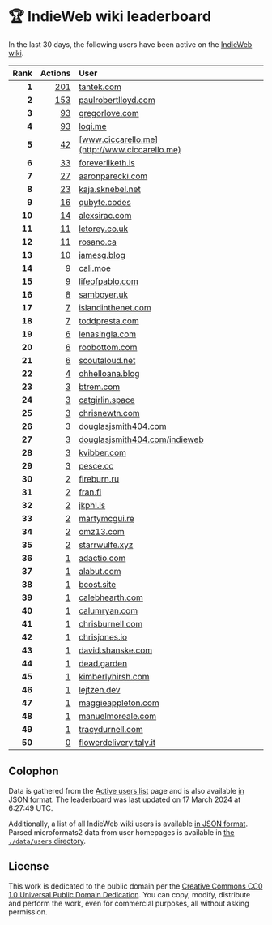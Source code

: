 # 🏆 IndieWeb wiki leaderboard

In the last 30 days, the following users have been active on the [IndieWeb wiki](https://indieweb.org).

| Rank | Actions | User |
|-----:|--------:|:-----|
| **1** | [201](https://indieweb.org/Special:Contributions/Tantek.com) | [tantek.com](http://tantek.com) |
| **2** | [153](https://indieweb.org/Special:Contributions/Paulrobertlloyd.com) | [paulrobertlloyd.com](http://paulrobertlloyd.com) |
| **3** | [93](https://indieweb.org/Special:Contributions/Gregorlove.com) | [gregorlove.com](http://gregorlove.com) |
| **4** | [93](https://indieweb.org/Special:Contributions/Loqi.me) | [loqi.me](http://loqi.me) |
| **5** | [42](https://indieweb.org/Special:Contributions/Www.ciccarello.me) | [www.ciccarello.me](http://www.ciccarello.me) |
| **6** | [33](https://indieweb.org/Special:Contributions/Foreverliketh.is) | [foreverliketh.is](http://foreverliketh.is) |
| **7** | [27](https://indieweb.org/Special:Contributions/Aaronparecki.com) | [aaronparecki.com](http://aaronparecki.com) |
| **8** | [23](https://indieweb.org/Special:Contributions/Kaja.sknebel.net) | [kaja.sknebel.net](http://kaja.sknebel.net) |
| **9** | [16](https://indieweb.org/Special:Contributions/Qubyte.codes) | [qubyte.codes](http://qubyte.codes) |
| **10** | [14](https://indieweb.org/Special:Contributions/Alexsirac.com) | [alexsirac.com](http://alexsirac.com) |
| **11** | [11](https://indieweb.org/Special:Contributions/Letorey.co.uk) | [letorey.co.uk](http://letorey.co.uk) |
| **12** | [11](https://indieweb.org/Special:Contributions/Rosano.ca) | [rosano.ca](http://rosano.ca) |
| **13** | [10](https://indieweb.org/Special:Contributions/Jamesg.blog) | [jamesg.blog](http://jamesg.blog) |
| **14** | [9](https://indieweb.org/Special:Contributions/Cali.moe) | [cali.moe](http://cali.moe) |
| **15** | [9](https://indieweb.org/Special:Contributions/Lifeofpablo.com) | [lifeofpablo.com](http://lifeofpablo.com) |
| **16** | [8](https://indieweb.org/Special:Contributions/Samboyer.uk) | [samboyer.uk](http://samboyer.uk) |
| **17** | [7](https://indieweb.org/Special:Contributions/Islandinthenet.com) | [islandinthenet.com](http://islandinthenet.com) |
| **18** | [7](https://indieweb.org/Special:Contributions/Toddpresta.com) | [toddpresta.com](http://toddpresta.com) |
| **19** | [6](https://indieweb.org/Special:Contributions/Lenasingla.com) | [lenasingla.com](http://lenasingla.com) |
| **20** | [6](https://indieweb.org/Special:Contributions/Roobottom.com) | [roobottom.com](http://roobottom.com) |
| **21** | [6](https://indieweb.org/Special:Contributions/Scoutaloud.net) | [scoutaloud.net](http://scoutaloud.net) |
| **22** | [4](https://indieweb.org/Special:Contributions/Ohhelloana.blog) | [ohhelloana.blog](http://ohhelloana.blog) |
| **23** | [3](https://indieweb.org/Special:Contributions/Btrem.com) | [btrem.com](http://btrem.com) |
| **24** | [3](https://indieweb.org/Special:Contributions/Catgirlin.space) | [catgirlin.space](http://catgirlin.space) |
| **25** | [3](https://indieweb.org/Special:Contributions/Chrisnewtn.com) | [chrisnewtn.com](http://chrisnewtn.com) |
| **26** | [3](https://indieweb.org/Special:Contributions/Douglasjsmith404.com) | [douglasjsmith404.com](http://douglasjsmith404.com) |
| **27** | [3](https://indieweb.org/Special:Contributions/Douglasjsmith404.com_indieweb) | [douglasjsmith404.com/indieweb](http://douglasjsmith404.com/indieweb) |
| **28** | [3](https://indieweb.org/Special:Contributions/Kvibber.com) | [kvibber.com](http://kvibber.com) |
| **29** | [3](https://indieweb.org/Special:Contributions/Pesce.cc) | [pesce.cc](http://pesce.cc) |
| **30** | [2](https://indieweb.org/Special:Contributions/Fireburn.ru) | [fireburn.ru](http://fireburn.ru) |
| **31** | [2](https://indieweb.org/Special:Contributions/Fran.fi) | [fran.fi](http://fran.fi) |
| **32** | [2](https://indieweb.org/Special:Contributions/Jkphl.is) | [jkphl.is](http://jkphl.is) |
| **33** | [2](https://indieweb.org/Special:Contributions/Martymcgui.re) | [martymcgui.re](http://martymcgui.re) |
| **34** | [2](https://indieweb.org/Special:Contributions/Omz13.com) | [omz13.com](http://omz13.com) |
| **35** | [2](https://indieweb.org/Special:Contributions/Starrwulfe.xyz) | [starrwulfe.xyz](http://starrwulfe.xyz) |
| **36** | [1](https://indieweb.org/Special:Contributions/Adactio.com) | [adactio.com](http://adactio.com) |
| **37** | [1](https://indieweb.org/Special:Contributions/Alabut.com) | [alabut.com](http://alabut.com) |
| **38** | [1](https://indieweb.org/Special:Contributions/Bcost.site) | [bcost.site](http://bcost.site) |
| **39** | [1](https://indieweb.org/Special:Contributions/Calebhearth.com) | [calebhearth.com](http://calebhearth.com) |
| **40** | [1](https://indieweb.org/Special:Contributions/Calumryan.com) | [calumryan.com](http://calumryan.com) |
| **41** | [1](https://indieweb.org/Special:Contributions/Chrisburnell.com) | [chrisburnell.com](http://chrisburnell.com) |
| **42** | [1](https://indieweb.org/Special:Contributions/Chrisjones.io) | [chrisjones.io](http://chrisjones.io) |
| **43** | [1](https://indieweb.org/Special:Contributions/David.shanske.com) | [david.shanske.com](http://david.shanske.com) |
| **44** | [1](https://indieweb.org/Special:Contributions/Dead.garden) | [dead.garden](http://dead.garden) |
| **45** | [1](https://indieweb.org/Special:Contributions/Kimberlyhirsh.com) | [kimberlyhirsh.com](http://kimberlyhirsh.com) |
| **46** | [1](https://indieweb.org/Special:Contributions/Lejtzen.dev) | [lejtzen.dev](http://lejtzen.dev) |
| **47** | [1](https://indieweb.org/Special:Contributions/Maggieappleton.com) | [maggieappleton.com](http://maggieappleton.com) |
| **48** | [1](https://indieweb.org/Special:Contributions/Manuelmoreale.com) | [manuelmoreale.com](http://manuelmoreale.com) |
| **49** | [1](https://indieweb.org/Special:Contributions/Tracydurnell.com) | [tracydurnell.com](http://tracydurnell.com) |
| **50** | [0](https://indieweb.org/Special:Contributions/Flowerdeliveryitaly.it) | [flowerdeliveryitaly.it](http://flowerdeliveryitaly.it) |


## Colophon

Data is gathered from the [Active users list](https://indieweb.org/Special:ActiveUsers) page and is also available [in JSON format](https://github.com/jgarber623/indieweb-wiki-leaderboard/blob/main/data/leaderboard.json). The leaderboard was last updated on 17 March 2024 at 6:27:49 UTC.

Additionally, a list of all IndieWeb wiki users is available [in JSON format](https://github.com/jgarber623/indieweb-wiki-leaderboard/blob/main/data/users.json). Parsed microformats2 data from user homepages is available in [the `./data/users` directory](https://github.com/jgarber623/indieweb-wiki-leaderboard/blob/main/data/users).

## License

This work is dedicated to the public domain per the [Creative Commons CC0 1.0 Universal Public Domain Dedication](https://creativecommons.org/publicdomain/zero/1.0/). You can copy, modify, distribute and perform the work, even for commercial purposes, all without asking permission.
